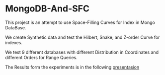 # MongoDB-And-SFC

This project is an attempt to use Space-Filling Curves for Index in Mongo DataBase.

We create Synthetic data and test the Hilbert, Snake, and Z-order Curve for indexes.

We test 9 different databases with different Distribution in Coordinates and different Orders for Range Queries.

The Results form the experiments is in the following [presentasion](https://docs.google.com/presentation/d/11MSLh5PNJnDYQCwkY66kdz8dNdhJyQPkYhoXB-_h4y8/edit#slide=id.p)
